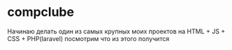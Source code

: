 # compclube
Начинаю делать один из самых крупных моих проектов на HTML + JS + CSS + PHP(laravel) посмотрим что из этого получится
